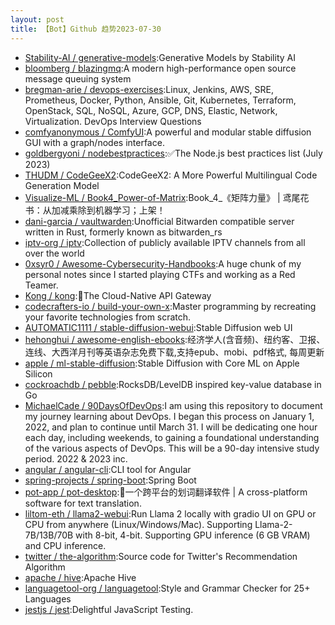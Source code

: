 ```yaml
---
layout: post
title: 【Bot】Github 趋势2023-07-30
---
```


* [Stability-AI / generative-models](https://github.com/Stability-AI/generative-models):Generative Models by Stability AI
* [bloomberg / blazingmq](https://github.com/bloomberg/blazingmq):A modern high-performance open source message queuing system
* [bregman-arie / devops-exercises](https://github.com/bregman-arie/devops-exercises):Linux, Jenkins, AWS, SRE, Prometheus, Docker, Python, Ansible, Git, Kubernetes, Terraform, OpenStack, SQL, NoSQL, Azure, GCP, DNS, Elastic, Network, Virtualization. DevOps Interview Questions
* [comfyanonymous / ComfyUI](https://github.com/comfyanonymous/ComfyUI):A powerful and modular stable diffusion GUI with a graph/nodes interface.
* [goldbergyoni / nodebestpractices](https://github.com/goldbergyoni/nodebestpractices):✅The Node.js best practices list (July 2023)
* [THUDM / CodeGeeX2](https://github.com/THUDM/CodeGeeX2):CodeGeeX2: A More Powerful Multilingual Code Generation Model
* [Visualize-ML / Book4_Power-of-Matrix](https://github.com/Visualize-ML/Book4_Power-of-Matrix):Book_4_《矩阵力量》 | 鸢尾花书：从加减乘除到机器学习；上架！
* [dani-garcia / vaultwarden](https://github.com/dani-garcia/vaultwarden):Unofficial Bitwarden compatible server written in Rust, formerly known as bitwarden_rs
* [iptv-org / iptv](https://github.com/iptv-org/iptv):Collection of publicly available IPTV channels from all over the world
* [0xsyr0 / Awesome-Cybersecurity-Handbooks](https://github.com/0xsyr0/Awesome-Cybersecurity-Handbooks):A huge chunk of my personal notes since I started playing CTFs and working as a Red Teamer.
* [Kong / kong](https://github.com/Kong/kong):🦍The Cloud-Native API Gateway
* [codecrafters-io / build-your-own-x](https://github.com/codecrafters-io/build-your-own-x):Master programming by recreating your favorite technologies from scratch.
* [AUTOMATIC1111 / stable-diffusion-webui](https://github.com/AUTOMATIC1111/stable-diffusion-webui):Stable Diffusion web UI
* [hehonghui / awesome-english-ebooks](https://github.com/hehonghui/awesome-english-ebooks):经济学人(含音频)、纽约客、卫报、连线、大西洋月刊等英语杂志免费下载,支持epub、mobi、pdf格式, 每周更新
* [apple / ml-stable-diffusion](https://github.com/apple/ml-stable-diffusion):Stable Diffusion with Core ML on Apple Silicon
* [cockroachdb / pebble](https://github.com/cockroachdb/pebble):RocksDB/LevelDB inspired key-value database in Go
* [MichaelCade / 90DaysOfDevOps](https://github.com/MichaelCade/90DaysOfDevOps):I am using this repository to document my journey learning about DevOps. I began this process on January 1, 2022, and plan to continue until March 31. I will be dedicating one hour each day, including weekends, to gaining a foundational understanding of the various aspects of DevOps. This will be a 90-day intensive study period. 2022 & 2023 inc.
* [angular / angular-cli](https://github.com/angular/angular-cli):CLI tool for Angular
* [spring-projects / spring-boot](https://github.com/spring-projects/spring-boot):Spring Boot
* [pot-app / pot-desktop](https://github.com/pot-app/pot-desktop):🌈一个跨平台的划词翻译软件 | A cross-platform software for text translation.
* [liltom-eth / llama2-webui](https://github.com/liltom-eth/llama2-webui):Run Llama 2 locally with gradio UI on GPU or CPU from anywhere (Linux/Windows/Mac). Supporting Llama-2-7B/13B/70B with 8-bit, 4-bit. Supporting GPU inference (6 GB VRAM) and CPU inference.
* [twitter / the-algorithm](https://github.com/twitter/the-algorithm):Source code for Twitter's Recommendation Algorithm
* [apache / hive](https://github.com/apache/hive):Apache Hive
* [languagetool-org / languagetool](https://github.com/languagetool-org/languagetool):Style and Grammar Checker for 25+ Languages
* [jestjs / jest](https://github.com/jestjs/jest):Delightful JavaScript Testing.
